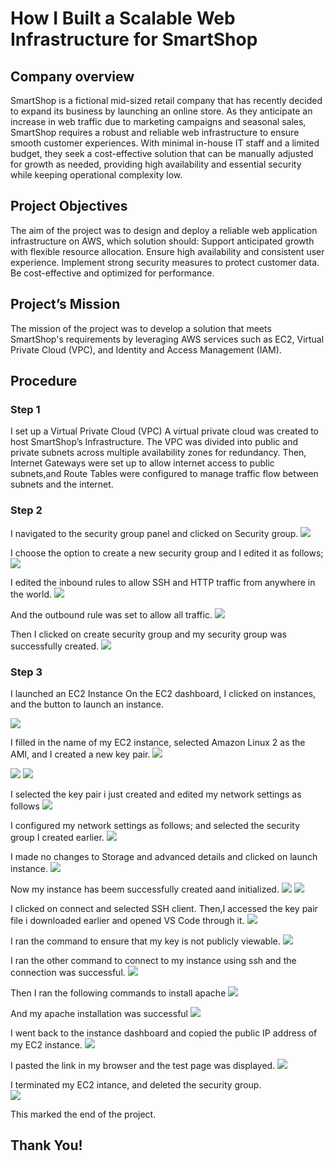 # How I Built a Scalable Web Infrastructure for SmartShop
## Company overview
SmartShop is a fictional mid-sized retail company that has recently decided to expand its business by launching an online store. As they anticipate an increase in web traffic due to marketing campaigns and seasonal sales, SmartShop requires a robust and reliable web infrastructure to ensure smooth customer experiences. With minimal in-house IT staff and a limited budget, they seek a cost-effective solution that can be manually adjusted for growth as needed, providing high availability and essential security while keeping operational complexity low. 

## Project Objectives
The aim of the project was to design and deploy a reliable web application infrastructure on AWS, which  solution should:
Support anticipated growth with flexible resource allocation.
Ensure high availability and consistent user experience.
Implement strong security measures to protect customer data.
Be cost-effective and optimized for performance.

## Project’s Mission
The mission of the project was to develop a solution that meets SmartShop's requirements by leveraging AWS services such as EC2, Virtual Private Cloud (VPC), and Identity and Access Management (IAM). 

## Procedure
### Step 1
I set up a Virtual Private Cloud (VPC)
A virtual private cloud was created to host SmartShop’s Infrastructure. The VPC was divided into public and private subnets across multiple availability zones for redundancy. 
Then, Internet Gateways were set up to allow internet access to public subnets,and Route Tables were configured to manage traffic flow between subnets and the internet.

### Step 2
I navigated to the security group panel and clicked on Security group. 
<img src="images/LITA 1.JPG">

I choose the option to create a new security group and I edited it as follows;
<img src="images/LITA 2.JPG">

I edited the inbound rules to allow SSH and HTTP traffic from anywhere in the world.
<img src="images/LITA 3.JPG">

And the outbound rule was set to allow all traffic.
<img src="images/LITA 4.JPG">

Then I clicked on create security group and my security group was successfully created. 
<img src="images/LITA 5.JPG">

### Step 3
I launched an EC2 Instance
On the EC2 dashboard, I clicked on instances, and the button to launch an instance. 

<img src="images/LITA 6.JPG">

I filled in the name of my EC2 instance, selected Amazon Linux 2 as the AMI, and I created a new key pair.
<img src="images/LITA 7.JPG">

<img src="images/LITA 8.JPG">

<img src="images/LITA 9.JPG">

I selected the key pair i just created and edited my network settings as follows
<img src="images/LITA 10.JPG">
 
 I configured my network settings as follows; and selected the security group I created earlier.
<img src="images/LITA 11.JPG">

I made no changes to Storage and advanced details and clicked on launch instance. 
<img src="images/LITA 12.JPG">

Now my instance has beem successfully created aand initialized.
<img src="images/LITA 13.JPG">
<img src="images/LITA 14.JPG">

I clicked on connect and selected SSH client.
Then,I accessed the key pair file i downloaded earlier and opened VS Code through it. 
<img src="images/LITA 15.JPG">

I ran the command to ensure that my key is not publicly viewable.
<img src="images/LITA 16.JPG">

I ran the other command to connect to my instance using ssh and the connection was successful. 
<img src="images/LITA 17.JPG">

Then I ran the following commands to install apache
<img src="images/LITA 18.JPG">

And my apache installation was successful
<img src="images/LITA 19.JPG">

I went back to the instance dashboard and copied the public IP address of my EC2 instance. 
<img src="images/LITA 20.JPG">

I pasted the link in my browser and the test page was displayed.
<img src="images/LITA 21.JPG">

I terminated my EC2 intance, and deleted the security group.  
<img src="images/LITA 22.JPG">

This marked the end of the project.

## Thank You!


